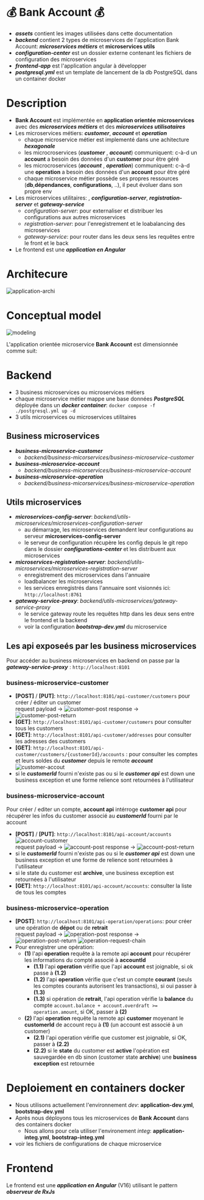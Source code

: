 # 💰 **Bank Account** 💰
- ***assets*** contient les images utilisées dans cette documentation
- ***backend*** contient 2 types de microservices de l'application Bank Account: ***microservices métiers*** et **microservices utils**
- ***configuration-center*** est un dossier externe contenant les fichiers de configuration des microservices
- ***frontend-app*** est l'application angular à développer
- ***postgresql.yml*** est un template de lancement de la db PostgreSQL dans un container docker

# Description

- **Bank Account** est implémentée en **application orientée microservices** avec des ***microservices métiers*** et des ***microservices utilisataires***
- Les microservices métiers: ***customer***, ***account*** et ***operation***
    - chaque microservice métier est implementé dans une achitecture ***hexagonale***
    - les microcroservices (***customer*** , ***account***) communiquent: c-à-d un **account** a besoin des données d'un **customer** pour être géré
    - les microcroservices (***account*** , ***operation***) communiquent: c-à-d une **operation** a besoin des données d'un **account** pour être géré
    - chaque microservice métier possède ses propres ressources (**db**,**dépendances**, **configurations**, ..), il peut évoluer dans son propre env 
- Les microservices utilitaires: , ***configuration-server***, ***registration-server*** et ***gateway-service***
    - *configuration-server*: pour externaliser et distribuer les configurations aux autres microservices
    - *registration-server*: pour l'enregistrement et le loabalancing des microservices
    - *gateway-service*: pour router dans les deux sens les requêtes entre le front et le back
- Le frontend est une ***application en Angular***

# Architecure
![application-archi](./assets/exalt-bank-account-archi.png)

# Conceptual model
![modeling](./assets/exalt-bank-account-conception.png)

L'application orientée microservice **Bank Account** est dimensionnée comme suit:

# Backend
- 3 business microservices ou microservices métiers
- chaque microservice métier mappe une base données ***PostgreSQL*** déployée dans  un ***docker container***: ```docker compose -f ./postgresql.yml up -d```
- 3 utils microservices ou microservices utilitaires

## Business microservices

- ***business-microservice-customer***
    - *backend/business-micorservices/business-microservice-customer*
- ***business-microservice-account***
    - *backend/business-micorservices/business-microservice-account*
- ***business-microservice-operation***
    - *backend/business-micorservices/business-microservice-operation*

## Utils microservices

- ***microservices-config-server***: *backend/utils-microservices/microservices-configuration-server*
    - au démarrage, les microservices demandent leur configurations au serveur **microservices-config-server**
    - le serveur de configuration récupère les config depuis le git repo dans le dossier ***configurations-center*** et les distribuent aux microservices
- ***microservices-registration-server***: *backend/utils-microservices/microservices-registration-server*
    - enregistrement des microservices dans l'annuaire
    - loadbalancer les microservices
    - les services enregistrés dans l'annuaire sont visionnés ici: ```http://localhost:8761```
- ***gateway-service-proxy***: *backend/utils-microservices/gateway-service-proxy*
    - le service gateway route les requêtes http dans les deux sens entre le frontend et la backend
    - voir la configuration ***bootstrap-dev.yml*** du microservice 

## Les api exposeés par les business microservices

Pour accéder au business microservices en backend on passe par la ***gateway-service-proxy*** : ```http://localhost:8101```

### business-microservice-customer

- **[POST]** / **[PUT]**: ```http://localhost:8101/api-customer/customers```  pour créer / éditer un customer  
request payload -> ![customer-post](./assets/customer-post.png)    response -> ![customer-post-return](./assets/customer-post-return.png)  
- **[GET]**: ```http://localhost:8101/api-customer/customers```  pour consulter tous les customers  
- **[GET]**: ```http://localhost:8101/api-customer/addresses``` pour consulter les adresses des customers  
- **[GET]**: ```http://localhost:8101/api-customer/customers/{customerId}/accounts``` : pour consulter les comptes et leurs soldes du ***customer*** depuis le remote ***account***    
![customer-accout](./assets/customer-account.png)
- si le ***customerId*** fourni n'existe pas ou si le ***customer api*** est down une business exception et une forme relience sont retournées à l'utilisateur

### business-microservice-account

Pour créer / editer un compte, **account api** intérroge **customer api** pour récupérer les infos du customer associé au ***customerId*** fourni par le account
- **[POST]** / **[PUT]**: ```http://localhost:8101/api-account/accounts```  
![account-customer](./assets/account-customer-post.png)  
   request payload -> ![account-post](./assets/account-post.png)    response -> ![account-post-return](./assets/account-post-return.png)
- si le ***customerId*** fourni n'existe pas ou si le ***customer api*** est down une business exception et une forme de relience sont retournées à l'utilisateur
- si le state du customer est **archive**, une business exception est retournées à l'utilisateur
- **[GET]**: ```http://localhost:8101/api-account/accounts```: consulter la liste de tous les comptes

### business-microservice-operation
- **[POST]**: ```http://localhost:8101/api-operation/operations```: pour créer une opération de **dépot** ou de **retrait**  
request payload -> ![operation-post](./assets/operation-post.png)   response -> ![operation-post-return](./assets/opeation-post-return.png)
![operation-request-chain](./assets/operation-post-chain.png) 
- Pour enregistrer une opération:
    - **(1)** l'api **operation** requête à la remote api **account** pour récupérer les informations du compté associé à **accountId**
        - **(1.1)** l'api **operation** vérifie que l'api **account** est joignable, si ok passe à **(1.2)**
        - **(1.2)** l'api **operation** vérifie que c'est un compte **courant** (seuls les comptes courants autorisent les transactions), si oui passer à **(1.3)**
        - **(1.3)** si opération de **retrait**, l'api operation vérifie la **balance** du compte ```account.balance + account.overdraft >= operation.amount```, si OK, passer à **(2)**
    - **(2)** l'api **operation** requête la remote api **customer** moyenant le **customerId** de account reçu à **(1)** (un account est associé à un customer)
        - **(2.1)** l'api operation vérifie que customer est joignable, si OK, passer à **(2.2)**
        - **(2.2)** si le **state** du customer est **active** l'opération est sauvegardée en db sinon (customer state **archive**) une **business exception** est retournée

# Deploiement en containers docker
- Nous utilisons actuellement l'environnement *dev*: **application-dev.yml**, **bootstrap-dev.yml**
- Après nous déployons tous les microservices de **Bank Account** dans des containers docker
    - Nous allons pour cela utiliser l'environement *integ*: **application-integ.yml**, **bootstrap-integ.yml**
- voir les fichiers de configurations de chaque microservice


# Frontend
Le frontend est une ***application en Angular*** (V16) utilisant le pattern ***observeur de RxJs***
